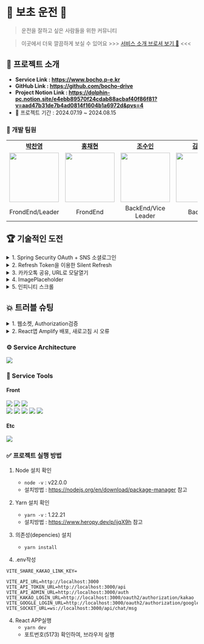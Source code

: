 # 🚗 보초 운전 🚕

> 운전을 잘하고 싶은 사람들을 위한 커뮤니티

> 이곳에서 더욱 깔끔하게 보실 수 있어요 >>> [서비스 소개 브로셔 보기 🔗](https://dolphin-pc.notion.site/8-13-21-be75fecc932b4a8b88d86d2b1835252c?pvs=4) <<<

## 📌 프로젝트 소개

- **Service Link : https://www.bocho.p-e.kr**
- **GitHub Link : https://github.com/bocho-drive**
- **Project Notion Link : https://dolphin-pc.notion.site/e4ebb89570f24cdab88acbaf40f86f81?v=aad47b31de7b4ad0814f1604b1a6972d&pvs=4**
- 📆 프로젝트 기간 : 2024.07.19 ~ 2024.08.15

### 🚜 개발 팀원

<table>
  <tr>
    <td align="center"><a href="https://github.com/Dolphin-PC"><b>박찬영</b></a><br /></td>
    <td align="center"><a href="https://github.com/hyeon9808"><b>홍채현</b></a><br /></td>
    <td align="center"><a href="https://github.com/whtndls"><b>조수인</b></a><br /></td>
    <td align="center"><a href="https://github.com/young219257"><b>김영아</b></a><br /></td>
    <td align="center"><a href="https://github.com/hyoyeolking"><b>전효열</b></a><br /></td>
  </tr>
  <tr>
      <td align="center"><img src="https://github.com/user-attachments/assets/683f52f8-d8e4-4e9e-ac1f-a5ed7d4b032a" width="130px;" alt=""/><br /><sub></td>
      <td align="center"><img src="https://github.com/user-attachments/assets/a4aa44bc-4d59-46e7-8b74-b18d94a3186e" width="130px;" alt=""/><br /></td>
      <td align="center"><img src="https://github.com/user-attachments/assets/03eb0bf2-0ac1-4c7f-8f2d-06243c5be806" width="130px;" alt=""/><br /></td>
      <td align="center"><img src="https://github.com/user-attachments/assets/4bb46790-6183-44cc-b51b-270d36c71710" width="130px;" alt=""/><br /></td>
      <td align="center"><img src="https://github.com/user-attachments/assets/9ebc81f2-52ba-4b97-b6d3-07c4c21fe1f0" width="130px;" alt=""/><br /></td>
    </tr>
  <tr>
    <td align="center">FrondEnd/Leader</td>
    <td align="center">FrondEnd</td>
    <td align="center">BackEnd/Vice Leader</td>
    <td align="center">BackEnd</td>
    <td align="center">BackEnd</td>
  </tr>
</table>


## 🏆 기술적인 도전

<details>
  <summary>1. Spring Security OAuth + SNS 소셜로그인</summary>

- 간편한 로그인을 통해 서비스를 이용할 수 있도록 SNS서비스를 도입했습니다.
- SNS로그인을 통해 AT토큰과 RT토큰을 발급받아, 서비스 로그인을 처리합니다.
![image](https://github.com/user-attachments/assets/4470233e-b4ea-43a3-bfcb-7d8ae62027a2)
▶️ 자세한 설명은‣ https://dolphin-pc.notion.site/7379f6ae257940bc8e14d408a3386446?pvs=4

  
</details>

<details>
  <summary>2. Refresh Token을 이용한 Silent Refresh</summary>

  
## 📌 도입배경

- JWT토큰은 **stateless**하기에, 토큰이 탈취되어도 서버는 이를 알지 못합니다. 이를 위해 토큰의 만료시간을 짧게 가져가는 것이 보안적으로 안전하다고 판단이 들었습니다. 하지만, 토큰의 만료시간이 짧다면 정상적인 사용자들은 **로그인을 자주 시도**해야 하는 번거로움이 생깁니다.

### 그래서, Refresh Token을 도입하기로 했습니다.

- **Refresh Token**은 Access Token을 재발급하기 위한 용도로 사용되며, **1달의 만료시간**을 가집니다.
    - 프론트에서 조작할 필요가 없기에 http요청시 자동으로 전송되는 **Cookie**에 담아 저장합니다.
    - 또한, **Http-Only**를 적용하여, **XSS**공격에 안전하게 합니다.
- **Access Token**은 **1시간의 만료시간**을 가지며, **Local Storage**에 저장했습니다.
    - 백엔드 API에 따라 header에 토큰값이 담기지 않아야 하는 상황이 있기에, 조작이 용이한 Local Storage에 저장했습니다.
- AT토큰과 RT토큰을 매 API요청마다 함께 전송하며, 서버에서 `401` 에러 발생 시 **토큰갱신** or **토큰만료** 여부를 결정짓습니다.
    - error의 body에 토큰이 있는 경우 → AT토큰을 갱신하고, 원 요청을 다시 전송합니다.
    - error의 body에 토큰이 없는 경우 → 3번의 재시도 요청 초과 시, 로그아웃 처리를 진행합니다.
    
    ```mermaid
    sequenceDiagram
        participant Client
        participant Server
    
        Client->>Server: RT와 AT를 포함하여 API 요청
        Server->>Server: AT 만료여부 체크
        alt AT 유효
            Server->>Client: 원 요청 수행
        else AT 만료
            Server->>Server: RT 만료여부 체크
            alt RT 유효
                Server->>Client: 응답 body에 AT 재발급 처리
                Client->>Client: API 401 에러 Check <br/> (body에 AT 있음)
                Client->>Client: body에 있는 AT로 토큰 갱신
                Client->>Server: 원 요청 전달 <br/> axios.requert(error.config)
            else RT 만료
                Server->>Client: 응답 body::undefined
                Client->>Client: API 401 에러 Check <br/> (body 값 없음)
                alt 재발급 실패 횟수 3회 미만
    	            Client->>Server: 서버에 AT 재발급 요청
    		        else 재발급 실패 횟수 3회 초과 
    			        Client->>Client: 사용자 정보 만료 로그아웃 처리
    		        end
            end
        end
    
    ```
    
    ▶️ 자세한 설명은 ‣ https://dolphin-pc.notion.site/7ee13671e7024962b6abde78a903661b?pvs=4
    
</details>

<details>
  <summary>3. 카카오톡 공유, URL로 모달열기</summary>

  
- **Kakao SDK 설치** 및 **Kakao객체를 초기화**한 다음, `sendDefault`메소드를 통해 현재 URL을 공유합니다.   
- 하지만, Modal의 경우 내부 State로 관리가 되고 있기에 URL만으로는, 모달이 열리지 않습니다.
  ![image](https://github.com/user-attachments/assets/9e3d0bd1-56fc-44f1-b9e3-a5bdd8b26aec)

    
    ### SearchParam을 통해, 모달을 관리하는 방법을 사용했습니다.
    
    - Modal을 공유할 때는 `modalId` `modalType` 을 **queryParam**으로 생성한 URL을 공유합니다.
    예시) https://www.bocho.p-e.kr/video?modalId=38&modalType=video
    - 해당 URL의 **SearchParam**을 읽어, 해당하는 모달을 열어주는 로직을 추가했습니다.
        
        ```tsx
          const [searchParams, setSearchParams] = useSearchParams();
        
          // * URL에 modalId, modalType이 있을 경우 모달 열기
          useEffect(() => {
            const modalId = searchParams.get('modalId');
            const modalType = searchParams.get('modalType');
            handleOpen(Number(modalId), modalType as ModalType);
          }, [searchParams, handleOpen]);
        ```
        
        ![image](https://github.com/user-attachments/assets/7e5312d5-7f2e-453d-831c-51b845d3967a)

</details>

<details>
  <summary>4. ImagePlaceholder</summary>

  
- Loading 시간이 긴 이미지를 대체하는 **PlaceHolder**컴포넌트를 만들어, 사용자에게 **로딩중** 이라는 메시지를 전달합니다.
    
    ![image](https://github.com/user-attachments/assets/4b4e33a4-712f-4a40-9a43-7d25b26e7224)

    
- **img** 태그의 `onLoad`메소드를 이용하여 로딩상태를 구현했습니다.

```
interface Props {
  children: ReactElement<HTMLImageElement>;
}
const ImagePlaceholder = ({ children }: Props) => {
  const { width, height } = children.props;

  const [isLoading, setIsLoading] = useState(true);

  return (
    <Fragment>
      {isLoading && (
        <Placeholder width={width} height={height}>
          <Loading />
        </Placeholder>
      )}

      {/* img 태그의 onLoad함수를 사용하기 위해, createElement를 사용했습니다. */}
      {/* props로 img태그 설정에 필요한 요소를 받아와 img태그를 직접 만드는 방법이 있겠지만, 
          활용하는 입장에서 속성이 추가될때마다 props가 추가되지 않도록 하고 싶었습니다 */}
      {React.createElement(children.type, {
        ...children.props,
        onLoad: () => setIsLoading(false),
        style: { display: isLoading ? 'none' : 'block' },
      })}
    </Fragment>
  );
};
```

</details>

<details>
  <summary>5. 인피니티 스크롤</summary>

  
![image](https://github.com/user-attachments/assets/f5a70fae-bdd7-4135-baaf-591a922a5e82)


- 한 번에 많은 데이터를 불러올 경우, **`네트워크지연`**, **`렌더링지연`**의 문제를 초래합니다.
이를 방지하고자 **Pagination**을 도입하였고, Scroll만 내려도 자동으로 데이터를 불러오는 **Infinite Scroll**을 구현했습니다.
- Tanstack Query의 **useInfiniteQuery**를 활용해 Pagination 조작을 수행했습니다.
    
    ```tsx
    export const useCommunityListSuspenseInfiniteQuery = (category: Category) => {
      return useSuspenseInfiniteQuery({
        queryKey: ['infinite', 'communityList', category],
        initialPageParam: 0,
        queryFn: ({ pageParam = 0 }) => getCommunityList({ category, page: pageParam, size: 10 }),
    
        getNextPageParam: (lastPage) => {
          const { size, number, totalElements } = lastPage.page;
          if (size * (number + 1) >= totalElements) return undefined;
    
          return lastPage.page.number + 1;
        },
      });
    };
    ```
    
- **useScroll** 커스텀 훅을 통해 Scroll이 바닥에 닿을 때, **fetchNextPage**로 다음 데이터를 불러옵니다.
    
    ```tsx
    import { InfiniteQueryObserverResult } from '@tanstack/react-query';
    import { useEffect } from 'react';
    import _ from 'lodash';
    
    interface Props {
      length: number;
      fetchNextPage: () => Promise<InfiniteQueryObserverResult>;
      hasNextPage: boolean;
      marginBottom?: number;
    }
    
    const useScroll = ({ length, fetchNextPage, hasNextPage, marginBottom = 0 }: Props):void => {
      /**
       * 스크롤이 생길때까지 계속 fetch
       *  - length를 받는 이유는 데이터를 계속해서 fetch하기 위함
       *  - 계속해서 받다가, [clientHeight >= scrollHeight]:스크롤이 생기면 끝
       */
      useEffect(() => {
        const { scrollHeight, clientHeight } = document.documentElement;
        if (clientHeight >= scrollHeight && hasNextPage) {
          fetchNextPage();
        }
      }, [length, fetchNextPage, hasNextPage]);
    
      /** 스크롤이 닿기 전, 데이터 fetch */
      useEffect(() => {
        const scrollFetch = () => {
          const { scrollTop, scrollHeight, clientHeight } = document.documentElement;
    
          if (clientHeight + scrollTop >= scrollHeight - marginBottom) {
            if (hasNextPage) fetchNextPage();
          }
        };
    
        const handleScroll = _.throttle(scrollFetch, 300);
        window.addEventListener('scroll', handleScroll);
    
        return () => window.removeEventListener('scroll', handleScroll);
      }, [hasNextPage, fetchNextPage, marginBottom]);
    };
    
    export default useScroll;
    
    ```
</details>

    

## 💥 트러블 슈팅
<details>
  <summary>1. 웹소켓, Authorization검증</summary>

  
## 📌 배경, Spring Security Context
- 웹소켓 연결 후, 사용자 정보를 불러오기 위해, `SecurityContextHolder.getContext().getAuthentication()` 를 사용했지만, null로 처리가 되고 있었습니다. 관련된 글을 참고해보니, Spring의 멀티 Thread환경으로 인해 **SecurityContextHolder의 context**가 공유되지 않다는 것을 알 수 있었습니다.

## 🎉 해결, WebSocketSession

- 다른 방식으로 사용자 정보를 불러오고자, WebSocketSession객체 안을 Debug해보니, 유저정보가 담겨있었습니다.
    
    ![image](https://github.com/user-attachments/assets/181adbcd-0adc-4e8b-8ea0-10286f7110cf)

    
- 이를 토대로, WebSocketSession객체에서 유저정보를 가져오는 메소드를 만들었습니다.
    
    ```java
    /** 웹소켓 세션에서 사용자 정보를 가져오는 메서드 */
    public CustomUserDetails getUserDetails(WebSocketSession session) {
        Principal principal = session.getPrincipal();
        if (principal instanceof UsernamePasswordAuthenticationToken) {
            UsernamePasswordAuthenticationToken token = (UsernamePasswordAuthenticationToken) principal;
            return (CustomUserDetails) token.getPrincipal();
        }
        return null;
    }
    ```
    
- 이렇게 구현한 뒤, Postman으로 테스트를 해보니 잘 적용이 되었습니다.
    
    ![image](https://github.com/user-attachments/assets/1c37e7d8-d491-4716-9a25-565c9f0bffe8)

    

## 💥 다시 문제발생, 웹소켓 헤더 사용 불가
- 웹소켓 테스트 당시만 해도, **Postman으로 Header에 토큰값**을 담아줄 수 있어 WebSocketSession객체에서 사용자 정보를 가져올 수 있었습니다. 하지만, 웹소켓을 개발/구현하면서 **헤더에 값을 추가할 수 없다는 사실**을 알게 되었습니다.
- 이를 해결하기 위해서는 2가지의 선택지가 있었습니다.
    1. **STOMP** : STOMP 프로토콜을 사용한다면, 웹소켓 Connection시 헤더에 값을 담아줄 수 있었습니다.
    2. **ApprovalKey** : 메시지 전송마다 담아줄 Key를 발급받아, 소켓 연결 및 메시지 전송하는 방식
    
    이에 저희는 STOMP라이브러리를 설치하지 않고, **ApprovalKey**를 발급받아 메시지를 전송하는 방식을 채택했습니다.
    
    ```mermaid
    sequenceDiagram
        participant Client
        participant Server
    
        Client->>Server: ApprovalKey 발급 요청
        Server-->>Client: ApprovalKey 응답
        Client->>Server: 웹소켓 Connection
        Client->>Server: 발급받은 ApprovalKey를 포함하여 웹소켓 메시지 전송
        Server->>Server: 키 검증 후, 메시지 저장 및 broadcast
    
    ```
    
</details>

<details>
  <summary>2. React앱 Amplify 배포, 새로고침 시 오류</summary>

  
## **📌 상황**

- React App을 Amplify에 배포한 뒤, 페이지에서 새로고침을 진행하면 URL에 `/`가 따라붙었고, 콘솔에는 404에러가 출력되었습니다.

## 🎉 해결

- Amplify의 [Redirection] 메뉴의 설정을 다음과 같이 설정해주었습니다.
    - `</^((?!\.(css\|gif\|ico\|jpg\|js\|png\|svg\|txt)).)*$/>` 추가
    
    ![image](https://github.com/user-attachments/assets/ef97a60e-f5f5-46dc-9d44-8e6ed7e1e0a5)

    
- 오류의 원인은 React앱의 **SPA라우팅**과 Amplify의 **라우팅**의 차이점으로 인해 발생했습니다.
    - React앱은 하나의 index(/)로부터 페이지가 시작되지만, Amplify는 정적페이지를 호스팅하기 위한 것으로 **MPA라우팅**에 적합합니다.
    - 이를 위해, `/` 경로 뒤에 붙는 것들에 200 rewrite가 되도록 설정해주지만, 위에 설정한 정규식 규칙에 따라 해당파일명은 Redirection에 걸리지 않도록 합니다.

</details>

### ⚙️ Service Architecture
<img src="https://www.notion.so/image/https%3A%2F%2Fprod-files-secure.s3.us-west-2.amazonaws.com%2F231a861b-88a7-4a1d-bfa3-082686e82101%2F6922aaf2-60ed-4652-89f2-a25edab9df12%2Fimage.png?table=block&id=775dbeab-50e9-4973-966f-f097bc7e649c&spaceId=231a861b-88a7-4a1d-bfa3-082686e82101&width=2000&userId=80550774-935f-4f12-afd4-6fb636b2c2ea&cache=v2" />

### 🔨 Service Tools

#### Front

<span><img src="https://img.shields.io/badge/React-61DAFB?style=for-the-badge&logo=React&logoColor=black"></span>
<span><img src="https://img.shields.io/badge/Vite-646CFF?style=for-the-badge&logo=Vite&logoColor=white"></span>
<span><img src="https://img.shields.io/badge/TypeScript-3178C6?style=for-the-badge&logo=TypeScript&logoColor=white"></span>
<br/>
<span><img src="https://img.shields.io/badge/Axios-5A29E4?style=for-the-badge&logo=Axios&logoColor=purple"></span>
<span><img src="https://img.shields.io/badge/ReactQuery-FF4154?style=for-the-badge&logo=ReactQuery&logoColor=white"></span>
<span><img src="https://img.shields.io/badge/Zustand-F3DF49?style=for-the-badge&logo=zustand&logoColor=white"></span>
<span><img src="https://img.shields.io/badge/StyledComponents-DB7093?style=for-the-badge&logo=StyledComponents&logoColor=white"></span>
<span><img src="https://img.shields.io/badge/ReactHookForm-EC5990?style=for-the-badge&logo=ReactHookForm&logoColor=white"></span>

#### Etc

<span><img src="https://img.shields.io/badge/AwsAmplify-FF9900?style=for-the-badge&logo=AwsAmplify&logoColor=white"></span>

### ✅ 프로젝트 실행 방법

1. Node 설치 확인

   - `node -v` : v22.0.0
   - 설치방법 : https://nodejs.org/en/download/package-manager 참고

2. Yarn 설치 확인

   - `yarn -v` : 1.22.21
   - 설치방법 : https://www.heropy.dev/p/ijqX9h 참고

3. 의존성(depencies) 설치

   - `yarn install`

4. .env작성

```
VITE_SHARE_KAKAO_LINK_KEY=

VITE_API_URL=http://localhost:3000
VITE_API_TOKEN_URL=http://localhost:3000/api
VITE_API_ADMIN_URL=http://localhost:3000/auth
VITE_KAKAO_LOGIN_URL=http://localhost:3000/oauth2/authorization/kakao
VITE_GOOGLE_LOGIN_URL=http://localhost:3000/oauth2/authorization/google
VITE_SOCKET_URL=ws://localhost:3000/api/chat/msg
```

4. React APP실행
   - `yarn dev`
   - 포트번호(5173) 확인하여, 브라우저 실행
